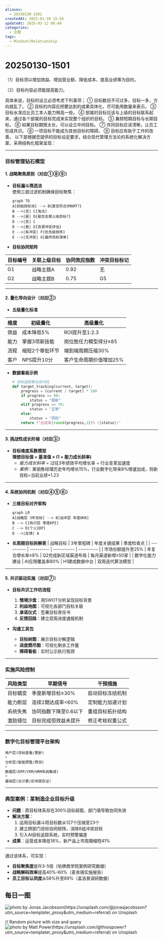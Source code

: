 ```yaml
---
aliases:
  - 20250130-1501
createdAt: 2025-01-30 15:56
updateAt: 2025-03-12 06:40
categories:
  - 企管
tags:
  - Mindset/Relationship
---
```


# 20250130-1501

（1）目标须以增加效益、增加营业额、降低成本、提高业绩等为目的。

（2）目标内容必须能提高能力。

具体来说，目标的设立必须考虑下列事项；
① 目标数目不可过多，目标一多，方向就乱了。
② 目标的内容应把要达到的成果具体化，尽可能用数量来表示。
③ 目标水准应比员工本人能力稍高一些。
④ 部属的目标应该与上级的目标联系起来，通过各个部属的目标完成来实现整个组织的目标。
⑤ 兼顾短期目标与长期目标。
⑥ 如果目标期限太长，可以设立中间目标。
⑦ 共同目标应该清晰，让员工形成共识。
⑧ 一项目标不能成为其他目标的障碍。
⑨ 目标应有助于工作的改善。
以下是根据您提供的目标设定要求，结合现代管理方法论的系统化解决方案，采用结构化框架呈现：

---

### **目标管理钻石模型**

#### **1. 战略聚焦原则**（对应①⑧⑨）

- **目标漏斗筛选法**\
  使用三层过滤机制确保目标聚焦：
  ```mermaid
  graph TD
  A[初始目标池] --> B{是否符合SMART?}
  B -->|否| C[淘汰]
  B -->|是| D{是否支撑上级目标?}
  D -->|否| C
  D -->|是| E{资源冲突评估}
  E -->|有冲突| F[优先级排序]
  E -->|无冲突| G[最终目标清单]
  ```
- **目标协同矩阵**

| 目标编号 | 关联上级目标 | 协同效应指数 | 冲突目标标记 |
| ---- | ------ | ------ | ------ |
| G1   | 战略主题A  | 0.92   | 无      |
| G2   | 战略主题B  | 0.75   | G5     |

---

#### **2. 量化导向设计**（对应②）

- **五级量化标准**

| 维度 | 初级量化     | 高级量化          |
| -- | -------- | ------------- |
| 效益 | 成本降低5%   | ROI提升至1:2.3   |
| 能力 | 掌握3项新技能  | 岗位胜任力模型得分≥85  |
| 流程 | 缩短2个审批环节 | 端到端周期压缩30%    |
| 客户 | NPS提升10分 | 客户生命周期价值增加25% |

- **数据看板示例**
  ```python
  # 目标追踪算法伪代码
  def target_tracking(current, target):
      progress = (current / target) * 100
      if progress >= 90:
          status = "超前"
      elif progress >= 70:
          status = "正常" 
      else:
          status = "风险"
      return f"达成率{round(progress,1)}% ({status})"
  ```

---

#### **3. 挑战性成长阶梯**（对应③）

- **目标难度系数模型**\
  **理想目标值 = 基准值 × (1 + 能力成长斜率)**
  - _能力成长斜率_ = 过往3年绩效平均增长率 + 行业变革加速度
  - _案例_：某销售经理历史年均增长15%，行业数字化带来8%增速加成，则新目标=当前业绩×1.23

---

#### **4. 系统协同机制**（对应④⑤⑥）

- **三维目标对齐架构**
  ```mermaid
  graph LR
  A[战略层 3年目标] --> B[战术层 年度OKR]
  B --> C[执行层 季度KPI]
  C --> D[个人IDP]
  D -->|反馈| A
  ```
- **长周期目标拆解表**
  | 战略目标       | 3年里程碑      | 年度关键成果      | 季度检查点      |
  | ---------- | ---------- | ----------- | ---------- |
  | 市场份额提升至25% | 年复合增长率≥8%  | Q2完成新区域渠道布局 | 每月渠道新增≥50家 |
  | 数字化能力建设    | AI应用覆盖率80% | H1建成数据中台    | 双周迭代算法模型   |

---

#### **5. 共识驱动实施**（对应⑦）

- **目标共识工作坊流程**
  1. **情境沙盘**：用SWOT分析呈现目标背景
  2. **利益地图**：可视化各部门目标关联
  3. **承诺仪式**：签署目标责任书
  4. **反馈回路**：建立双周进度通报机制

- **沟通工具包**
  - **目标树图**：展示目标分解逻辑
  - **进度燃尽图**：可视化剩余工作量
  - **障碍看板**：实时公示执行瓶颈

---

### **实施风险控制**

| 风险类型 | 早期信号         | 干预措施     |
| ---- | ------------ | -------- |
| 目标蠕变 | 季度新增目标≥30%   | 启动目标冻结机制 |
| 能力断层 | 连续2期达成率<60%  | 定制能力加速计划 |
| 系统失焦 | 协同指数下降至0.6以下 | 重组目标拓扑结构 |
| 激励错位 | 目标完成但效益未提升   | 修正考核权重公式 |

---

### **数字化目标管理平台架构**

```
用户层(目标查看/更新)
↑
分析层(智能预警/预测)
↑
数据层(ERP/CRM/HRM系统集成)
↑
基础层(云计算/区块链存证)
```

---

### **典型案例：某制造企业目标升级**

- **问题**：原目标体系存在300%目标超载、部门墙导致协同失效
- **解决方案**：
  1. 运用目标漏斗将目标数从127个压缩至23个
  2. 建立跨部门目标协同矩阵，消除6组冲突目标
  3. 引入AI目标追踪系统，实时预警偏差
- **成果**：运营成本降低18%，新产品上市周期缩短41%

---

通过该体系，可实现：

- **目标聚焦度**提升3-5倍（哈佛商学院案例研究数据）
- **战略解码效率**提高40%-60%（麦肯锡实施报告）
- **员工目标认同度**从58%升至89%（盖洛普调研数据）

## 每日一图

![photo by Jonas Jacobsson(https://unsplash.com/@jonasjacobsson?utm_source=templater_proxy&utm_medium=referral) on Unsplash](https://images.unsplash.com/photo-1535488518105-67f15b7cab27?crop=entropy&cs=srgb&fm=jpg&ixid=M3w2NDU1OTF8MHwxfHJhbmRvbXx8fHx8fHx8fDE3MzgyMjM4MDd8&ixlib=rb-4.0.3&q=85&w=800&h=600)

// Random picture with size and query
![photo by Matt Power(https://unsplash.com/@thisispower?utm_source=templater_proxy&utm_medium=referral) on Unsplash](https://images.unsplash.com/photo-1512772452758-275f069da6bf?crop=entropy&cs=srgb&fm=jpg&ixid=M3w2NDU1OTF8MHwxfHJhbmRvbXx8fHx8fHx8fDE3MzgyMjM4MDd8&ixlib=rb-4.0.3&q=85&w=800&h=800)
